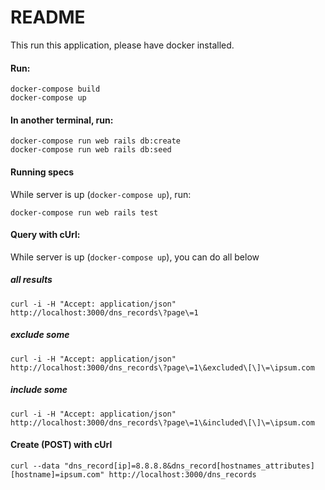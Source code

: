 # README

This run this application, please have docker installed.

#### Run:

```
docker-compose build
docker-compose up
```

#### In another terminal, run:

```
docker-compose run web rails db:create
docker-compose run web rails db:seed
```

#### Running specs

While server is up (`docker-compose up`), run:

```
docker-compose run web rails test
```


#### Query with cUrl:

While server is up (`docker-compose up`), you can do all below

##### all results
```
curl -i -H "Accept: application/json" http://localhost:3000/dns_records\?page\=1
```

##### exclude some
```
curl -i -H "Accept: application/json" http://localhost:3000/dns_records\?page\=1\&excluded\[\]\=\ipsum.com
```

##### include some
```
curl -i -H "Accept: application/json" http://localhost:3000/dns_records\?page\=1\&included\[\]\=\ipsum.com
```

#### Create (POST) with cUrl
```
curl --data "dns_record[ip]=8.8.8.8&dns_record[hostnames_attributes][hostname]=ipsum.com" http://localhost:3000/dns_records
```
